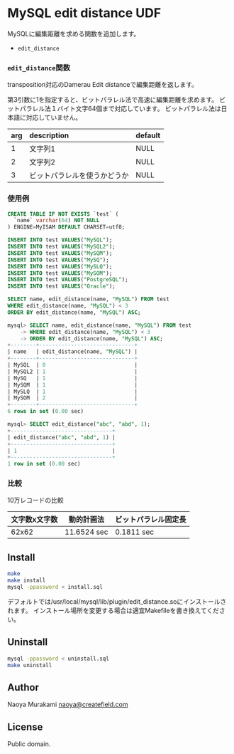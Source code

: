 # MySQL edit distance UDF

MySQLに編集距離を求める関数を追加します。

* ``edit_distance``

### ``edit_distance``関数

transposition対応のDamerau Edit distanceで編集距離を返します。

第3引数に1を指定すると、ビットパラレル法で高速に編集距離を求めます。
ビットパラレル法１バイト文字64個まで対応しています。
ビットパラレル法は日本語に対応していません。

| arg        | description |default|
|:-----------|:------------|:------|
| 1      | 文字列1| NULL |
| 2     | 文字列2 | NULL |
| 3     | ビットパラレルを使うかどうか | NULL |


### 使用例

```sql
CREATE TABLE IF NOT EXISTS `test` (
  `name` varchar(64) NOT NULL
) ENGINE=MyISAM DEFAULT CHARSET=utf8;

INSERT INTO test VALUES("MySQL");
INSERT INTO test VALUES("MySQL2");
INSERT INTO test VALUES("MySQM");
INSERT INTO test VALUES("MySQ");
INSERT INTO test VALUES("MySLQ");
INSERT INTO test VALUES("MySOM");
INSERT INTO test VALUES("PostgreSQL");
INSERT INTO test VALUES("Oracle");

SELECT name, edit_distance(name, "MySQL") FROM test
WHERE edit_distance(name, "MySQL") < 3
ORDER BY edit_distance(name, "MySQL") ASC;

mysql> SELECT name, edit_distance(name, "MySQL") FROM test
    -> WHERE edit_distance(name, "MySQL") < 3
    -> ORDER BY edit_distance(name, "MySQL") ASC;
+--------+------------------------------+
| name   | edit_distance(name, "MySQL") |
+--------+------------------------------+
| MySQL  | 0                            |
| MySQL2 | 1                            |
| MySQ   | 1                            |
| MySQM  | 1                            |
| MySLQ  | 1                            |
| MySOM  | 2                            |
+--------+------------------------------+
6 rows in set (0.00 sec)

mysql> SELECT edit_distance("abc", "abd", 1);
+--------------------------------+
| edit_distance("abc", "abd", 1) |
+--------------------------------+
| 1                              |
+--------------------------------+
1 row in set (0.00 sec)
```

### 比較

10万レコードの比較

|文字数x文字数| 動的計画法|ビットパラレル固定長|
|--- |--------------- |---------------|
| 62x62 | 11.6524 sec | 0.1811 sec |

## Install

```bash
make
make install
mysql -ppassword < install.sql
```

デフォルトでは/usr/local/mysql/lib/plugin/edit_distance.soにインストールされます。
インストール場所を変更する場合は適宜Makefileを書き換えてください。

## Uninstall

```bash
mysql -ppassword < uninstall.sql
make uninstall
```

## Author

Naoya Murakami naoya@createfield.com

## License

Public domain.
